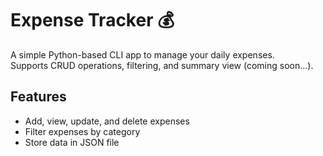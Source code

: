 # Expense Tracker 💰

A simple Python-based CLI app to manage your daily expenses.  
Supports CRUD operations, filtering, and summary view (coming soon...).

## Features
- Add, view, update, and delete expenses
- Filter expenses by category
- Store data in JSON file
